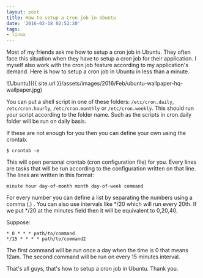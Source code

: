```yaml
---
layout: post
title: How to setup a Cron job in Ubuntu
date: '2016-02-18 02:52:20'
tags:
- linux
---
```


Most of my friends ask me how to setup a cron job in Ubuntu. They often face this situation when they have to setup a cron job for their application. I myself also work with the cron job feature according to my application's demand. Here is how to setup a cron job in Ubuntu in less than a minute.

![Ubuntu]({{ site.url }}/assets/images/2016/Feb/ubuntu-wallpaper-hq-wallpaper.jpg)

You can put a shell script in one of these folders: `/etc/cron.daily`, `/etc/cron.hourly`, `/etc/cron.monthly` or `/etc/cron.weekly`. This should run your script according to the folder name. Such as the scripts in cron.daily folder will be run on daily basis.

If these are not enough for you then you can define your own using the crontab.

```
$ crontab -e
```

This will open personal crontab (cron configuration file) for you. Every lines are tasks that will be run according to the configuration written on that line. The lines are written in this format:

```
minute hour day-of-month month day-of-week command
```

For every number you can define a list by separating the numbers using a comma (,) . You can also use intervals like */20 which will run every 20th. If we put */20 at the minutes field then it will be equivalent to 0,20,40.

Suppose:

```
* 0 * * * path/to/command
*/15 * * * * path/to/command2
```

The first command will be run once a day when the time is 0 that means 12am. The second command will be run on every 15 minutes interval.

That's all guys, that's how to setup a cron job in Ubuntu. Thank you.

